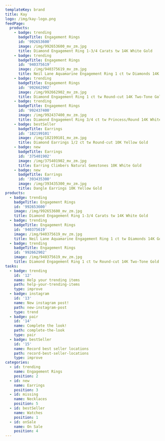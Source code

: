 ```yaml
---
templateKey: brand
title: Kay
logo: /img/kay-logo.png
feedPage:
  products:
    - badge: trending
      badgeTitle: Engagement Rings
      id: '992653600'
      image: /img/992653600_mv_zm.jpg
      title: Diamond Engagement Ring 1-3/4 Carats tw 14K White Gold
    - badge: trending
      badgeTitle: Engagement Rings
      id: '940375619'
      image: /img/940375619_mv_zm.jpg
      title: Neil Lane Aquamarine Engagement Ring 1 ct tw Diamonds 14K Gold
    - badge: trending
      badgeTitle: Engagement Rings
      id: '992662902'
      image: /img/992662902_mv_zm.jpg
      title: Diamond Engagement Ring 1 ct tw Round-cut 14K Two-Tone Gold
    - badge: trending
      badgeTitle: Engagement Rings
      id: '992437400'
      image: /img/992437400_mv_zm.jpg
      title: Diamond Engagement Ring 3/4 ct tw Princess/Round 14K White Gold
    - badge: bestSeller
      badgeTitle: Earrings
      id: '182199101'
      image: /img/182199101_mv_zm.jpg
      title: Diamond Earrings 1/2 ct tw Round-cut 10K Yellow Gold
    - badge: new
      badgeTitle: Earrings
      id: '375401902'
      image: /img/375401902_mv_zm.jpg
      title: Earring Climbers Natural Gemstones 10K White Gold
    - badge: new
      badgeTitle: Earrings
      id: '393435300'
      image: /img/393435300_mv_zm.jpg
      title: Dangle Earrings 10K Yellow Gold
products:
  - badge: trending
    badgeTitle: Engagement Rings
    id: '992653600'
    image: /img/992653600_mv_zm.jpg
    title: Diamond Engagement Ring 1-3/4 Carats tw 14K White Gold
  - badge: trending
    badgeTitle: Engagement Rings
    id: '940375619'
    image: /img/940375619_mv_zm.jpg
    title: Neil Lane Aquamarine Engagement Ring 1 ct tw Diamonds 14K Gold
  - badge: trending
    badgeTitle: Engagement Rings
    id: '992662902'
    image: /img/940375619_mv_zm.jpg
    title: Diamond Engagement Ring 1 ct tw Round-cut 14K Two-Tone Gold
tasks:
  - badge: trending
    id: '12'
    name: Help your trending items
    path: help-your-trending-items
    type: improve
  - badge: instagram
    id: '13'
    name: New instagram post!
    path: new-instagram-post
    type: trend
  - badge: pair
    id: '14'
    name: Complete the look!
    path: complete-the-look
    type: pair
  - badge: bestSeller
    id: '15'
    name: Record best seller locations
    path: record-best-seller-locations
    type: improve
categories:
  - id: trending
    name: Engagement Rings
    position: 2
  - id: new
    name: Earrings
    position: 3
  - id: missing
    name: Necklaces
    position: 5
  - id: bestSeller
    name: Watches
    position: 1
  - id: onSale
    name: On Sale
    position: 4
---
```


